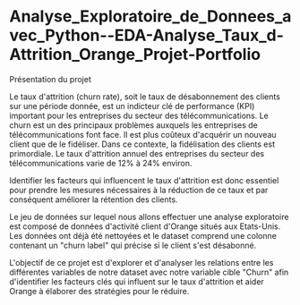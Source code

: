 # Analyse_Exploratoire_de_Donnees_avec_Python--EDA-Analyse_Taux_d-Attrition_Orange_Projet-Portfolio

Présentation du projet

Le taux d'attrition (churn rate), soit le taux de désabonnement des clients sur une période donnée, est un indicteur clé de performance (KPI) important pour les entreprises du secteur des télécommunications. Le churn est un des principaux problèmes auxquels les entreprises de télécommunications font face. Il est plus coûteux d'acquérir un nouveau client que de le fidéliser. Dans ce contexte, la fidélisation des clients est primordiale. Le taux d'attrition annuel des entreprises du secteur des télécommunications varie de 12% à 24% environ.

Identifier les facteurs qui influencent le taux d'attrition est donc essentiel pour prendre les mesures nécessaires à la réduction de ce taux et par conséquent améliorer la rétention des clients.

Le jeu de données sur lequel nous allons effectuer une analyse exploratoire est composé de données d'activité client d'Orange situés aux Etats-Unis. Les données ont déjà été nettoyées et le dataset comprend une colonne contenant un "churn label" qui précise si le client s'est désabonné.

L'objectif de ce projet est d'explorer et d'analyser les relations entre les différentes variables de notre dataset avec notre variable cible "Churn" afin d'identifier les facteurs clés qui influent sur le taux d'attrition et aider Orange à élaborer des stratégies pour le réduire.
